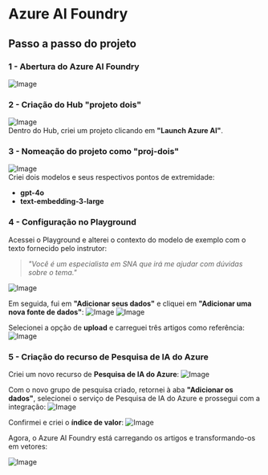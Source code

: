 # Azure AI Foundry

## Passo a passo do projeto

### 1 - Abertura do Azure AI Foundry
![Image](https://github.com/user-attachments/assets/578c43fe-a61c-489d-bce1-86b7a0117de7)

### 2 - Criação do Hub "projeto dois"
![Image](https://github.com/user-attachments/assets/518ece6f-7fa7-4156-97c5-af67f86e88e2)  
Dentro do Hub, criei um projeto clicando em **"Launch Azure AI"**.

### 3 - Nomeação do projeto como "proj-dois"
![Image](https://github.com/user-attachments/assets/45fe2a6d-69c1-4d6e-8f15-af8dac7f2f13)  
Criei dois modelos e seus respectivos pontos de extremidade:  
- **gpt-4o**  
- **text-embedding-3-large**

### 4 - Configuração no Playground
Acessei o Playground e alterei o contexto do modelo de exemplo com o texto fornecido pelo instrutor:

> *"Você é um especialista em SNA que irá me ajudar com dúvidas sobre o tema."*

![Image](https://github.com/user-attachments/assets/6b9c7728-00a7-41ea-b062-9bd351523c10)

Em seguida, fui em **"Adicionar seus dados"** e cliquei em **"Adicionar uma nova fonte de dados"**:
![Image](https://github.com/user-attachments/assets/48820048-9a51-4158-8da0-c5d4c0e461d4)
![Image](https://github.com/user-attachments/assets/fdb8dfd6-4c17-4610-9fd1-fe1383865767)

Selecionei a opção de **upload** e carreguei três artigos como referência:
![Image](https://github.com/user-attachments/assets/853a2405-7a8f-4c34-bd98-48001b38a59f)

### 5 - Criação do recurso de Pesquisa de IA do Azure
Criei um novo recurso de **Pesquisa de IA do Azure**:
![Image](https://github.com/user-attachments/assets/cf6cb565-a486-4796-aa23-54d9f56bcd58)

Com o novo grupo de pesquisa criado, retornei à aba **"Adicionar os dados"**, selecionei o serviço de Pesquisa de IA do Azure e prossegui com a integração:
![Image](https://github.com/user-attachments/assets/cf63cd73-ea95-45fc-b185-655562695bda)

Confirmei e criei o **índice de valor**:
![Image](https://github.com/user-attachments/assets/93add048-10ff-4251-b2fe-81425427e018)

Agora, o Azure AI Foundry está carregando os artigos e transformando-os em vetores:

![Image](https://github.com/user-attachments/assets/a391c684-5453-4bd7-8de6-06e61af32045)
